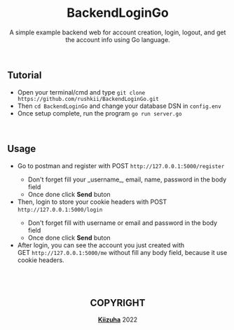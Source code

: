 <h1 align="center">BackendLoginGo</h1>
<p align="center">
A simple example backend web for account creation, login, logout, and get the account info using Go language.
</p>

<br>

## Tutorial
- Open your terminal/cmd and type `git clone https://github.com/rushkii/BackendLoginGo.git`
- Then `cd BackendLoginGo` and change your database DSN in `config.env`
- Once setup complete, run the program `go run server.go`

<br>

## Usage
<ul>
    <li>Go to postman and register with POST <code>http://127.0.0.1:5000/register</code></li>
    <ul>
        <li>Don't forget fill your _username_, email, name, password in the body field</li>
        <li>Once done click <b>Send</b> buton</li>
    </ul>
    <li>Then, login to store your cookie headers with POST <code>http://127.0.0.1:5000/login</code></li>
    <ul>
        <li>Don't forget fill with username or email and password in the body field
        <li>Once done click <b>Send</b> buton</li>
    </ul>
    <li>After login, you can see the account you just created with
    <br>GET <code>http://127.0.0.1:5000/me</code> without fill any body field, because it use cookie headers.</li>
</ul>

<br>
<br>

<h2 align="center">COPYRIGHT</h2>
<p align="center"><b><a href="github.com/rushkii">Kiizuha</a></b> 2022</p>